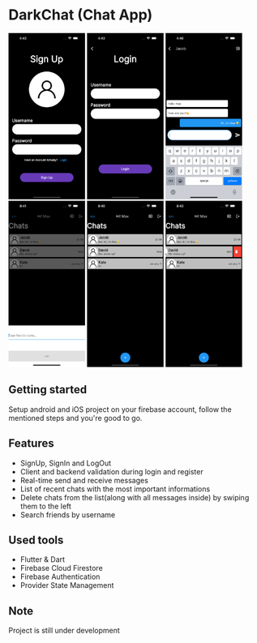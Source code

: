 # DarkChat (Chat App)

<p float="left">
 <img src="https://github.com/Oskar888/flutter-chat/blob/main/.github/images/Appscreen1.png?raw=true" alt="Flutter Weather App Preview" width=30% height=30%/>
  <img src="https://github.com/Oskar888/flutter-chat/blob/main/.github/images/Appscreen2.png?raw=true" alt="Flutter Weather App Preview" width=30% height=30%/> 
   <img src="https://github.com/Oskar888/flutter-chat/blob/main/.github/images/Appscreen3.png?raw=true" alt="Flutter Weather App Preview" width=30% height=30%/> 
    <img src="https://github.com/Oskar888/flutter-chat/blob/main/.github/images/Appscreen4.png?raw=true" alt="Flutter Weather App Preview" width=30% height=30%/> 
     <img src="https://github.com/Oskar888/flutter-chat/blob/main/.github/images/Appscreen5.png?raw=true" alt="Flutter Weather App Preview" width=30% height=30%/> 
      <img src="https://github.com/Oskar888/flutter-chat/blob/main/.github/images/Appscreen6.png?raw=true" alt="Flutter Weather App Preview" width=30% height=30%/> 
</p>

## Getting started
Setup android and iOS project on your firebase account, follow the mentioned steps and you're good to go.

## Features
* SignUp, SignIn and LogOut
* Client and backend validation during login and register
* Real-time send and receive messages
* List of recent chats with the most important informations
* Delete chats from the list(along with all messages inside) by swiping them to the left
* Search friends by username

## Used tools
* Flutter & Dart
* Firebase Cloud Firestore
* Firebase Authentication
* Provider State Management

## Note
Project is still under development